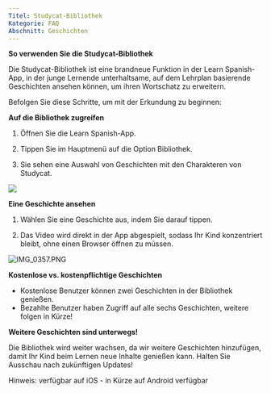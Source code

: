 ```yaml
---
Titel: Studycat-Bibliothek
Kategorie: FAQ
Abschnitt: Geschichten
---
```

**So verwenden Sie die Studycat-Bibliothek**

Die Studycat-Bibliothek ist eine brandneue Funktion in der Learn Spanish-App, in der junge Lernende unterhaltsame, auf dem Lehrplan basierende Geschichten ansehen können, um ihren Wortschatz zu erweitern.

Befolgen Sie diese Schritte, um mit der Erkundung zu beginnen:

**Auf die Bibliothek zugreifen**

1. Öffnen Sie die Learn Spanish-App.

2. Tippen Sie im Hauptmenü auf die Option Bibliothek.

3. Sie sehen eine Auswahl von Geschichten mit den Charakteren von Studycat.

![](https://help.Studycat.com/hc/article_attachments/38812096342041)

**Eine Geschichte ansehen**

1. Wählen Sie eine Geschichte aus, indem Sie darauf tippen.

2. Das Video wird direkt in der App abgespielt, sodass Ihr Kind konzentriert bleibt, ohne einen Browser öffnen zu müssen.

![IMG_0357.PNG](https://help.Studycat.com/hc/article_attachments/38812096344217)

**Kostenlose vs. kostenpflichtige Geschichten**

* Kostenlose Benutzer können zwei Geschichten in der Bibliothek genießen.
* Bezahlte Benutzer haben Zugriff auf alle sechs Geschichten, weitere folgen in Kürze!

**Weitere Geschichten sind unterwegs!**

Die Bibliothek wird weiter wachsen, da wir weitere Geschichten hinzufügen, damit Ihr Kind beim Lernen neue Inhalte genießen kann. 
Halten Sie Ausschau nach zukünftigen Updates! 

Hinweis: verfügbar auf iOS \- in Kürze auf Android verfügbar